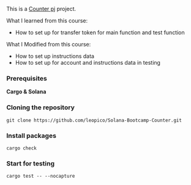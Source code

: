 This is a [Counter pj](https://github.com/leopico/Solana-Bootcamp-TokenTransfer.git) project.

What I learned from this course:

- How to set up for transfer token for main function and test function

What I Modified from this course:

- How to set up instructions data
- How to set up for account and instructions data in testing

### Prerequisites

**Cargo & Solana**

### Cloning the repository

```shell
git clone https://github.com/leopico/Solana-Bootcamp-Counter.git
```

### Install packages

```shell
cargo check
```

### Start for testing

```shell
cargo test -- --nocapture
```
